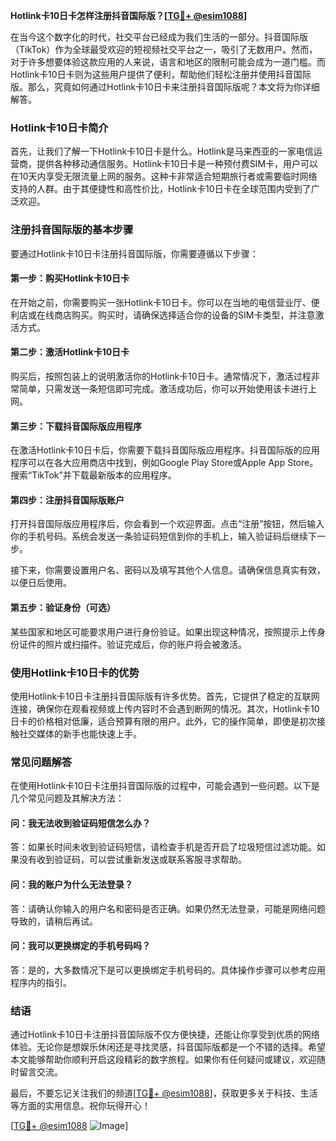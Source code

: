**Hotlink卡10日卡怎样注册抖音国际版？[[TG💪+ @esim1088](https://t.me/s/esim1088)]**

在当今这个数字化的时代，社交平台已经成为我们生活的一部分。抖音国际版（TikTok）作为全球最受欢迎的短视频社交平台之一，吸引了无数用户。然而，对于许多想要体验这款应用的人来说，语言和地区的限制可能会成为一道门槛。而Hotlink卡10日卡则为这些用户提供了便利，帮助他们轻松注册并使用抖音国际版。那么，究竟如何通过Hotlink卡10日卡来注册抖音国际版呢？本文将为你详细解答。

### Hotlink卡10日卡简介

首先，让我们了解一下Hotlink卡10日卡是什么。Hotlink是马来西亚的一家电信运营商，提供各种移动通信服务。Hotlink卡10日卡是一种预付费SIM卡，用户可以在10天内享受无限流量上网的服务。这种卡非常适合短期旅行者或需要临时网络支持的人群。由于其便捷性和高性价比，Hotlink卡10日卡在全球范围内受到了广泛欢迎。

### 注册抖音国际版的基本步骤

要通过Hotlink卡10日卡注册抖音国际版，你需要遵循以下步骤：

#### 第一步：购买Hotlink卡10日卡

在开始之前，你需要购买一张Hotlink卡10日卡。你可以在当地的电信营业厅、便利店或在线商店购买。购买时，请确保选择适合你的设备的SIM卡类型，并注意激活方式。

#### 第二步：激活Hotlink卡10日卡

购买后，按照包装上的说明激活你的Hotlink卡10日卡。通常情况下，激活过程非常简单，只需发送一条短信即可完成。激活成功后，你可以开始使用该卡进行上网。

#### 第三步：下载抖音国际版应用程序

在激活Hotlink卡10日卡后，你需要下载抖音国际版应用程序。抖音国际版的应用程序可以在各大应用商店中找到，例如Google Play Store或Apple App Store。搜索“TikTok”并下载最新版本的应用程序。

#### 第四步：注册抖音国际版账户

打开抖音国际版应用程序后，你会看到一个欢迎界面。点击“注册”按钮，然后输入你的手机号码。系统会发送一条验证码短信到你的手机上，输入验证码后继续下一步。

接下来，你需要设置用户名、密码以及填写其他个人信息。请确保信息真实有效，以便日后使用。

#### 第五步：验证身份（可选）

某些国家和地区可能要求用户进行身份验证。如果出现这种情况，按照提示上传身份证件的照片或扫描件。验证完成后，你的账户将会被激活。

### 使用Hotlink卡10日卡的优势

使用Hotlink卡10日卡注册抖音国际版有许多优势。首先，它提供了稳定的互联网连接，确保你在观看视频或上传内容时不会遇到断网的情况。其次，Hotlink卡10日卡的价格相对低廉，适合预算有限的用户。此外，它的操作简单，即使是初次接触社交媒体的新手也能快速上手。

### 常见问题解答

在使用Hotlink卡10日卡注册抖音国际版的过程中，可能会遇到一些问题。以下是几个常见问题及其解决方法：

#### 问：我无法收到验证码短信怎么办？

答：如果长时间未收到验证码短信，请检查手机是否开启了垃圾短信过滤功能。如果没有收到验证码，可以尝试重新发送或联系客服寻求帮助。

#### 问：我的账户为什么无法登录？

答：请确认你输入的用户名和密码是否正确。如果仍然无法登录，可能是网络问题导致的，请稍后再试。

#### 问：我可以更换绑定的手机号码吗？

答：是的，大多数情况下是可以更换绑定手机号码的。具体操作步骤可以参考应用程序内的指引。

### 结语

通过Hotlink卡10日卡注册抖音国际版不仅方便快捷，还能让你享受到优质的网络体验。无论你是想娱乐休闲还是寻找灵感，抖音国际版都是一个不错的选择。希望本文能够帮助你顺利开启这段精彩的数字旅程。如果你有任何疑问或建议，欢迎随时留言交流。

最后，不要忘记关注我们的频道[[TG💪+ @esim1088](https://t.me/s/esim1088)]，获取更多关于科技、生活等方面的实用信息。祝你玩得开心！

[[TG💪+ @esim1088](https://t.me/s/esim1088) ![Image](https://i.postimg.cc/4NQfJmqS/Snipaste-2025-05-13-00-14-12.png)]